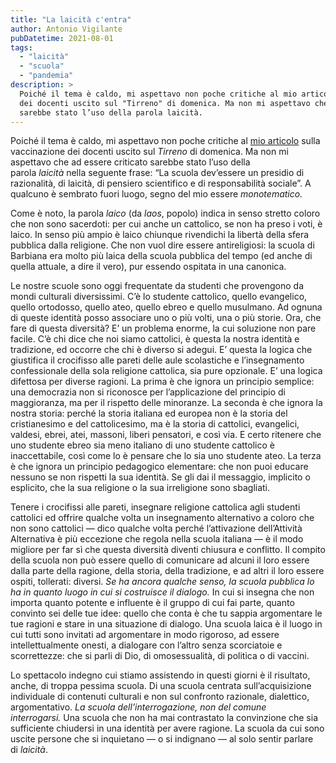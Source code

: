 ```yaml
---
title: "La laicità c'entra"
author: Antonio Vigilante
pubDatetime: 2021-08-01
tags: 
  - "laicità"
  - "scuola"
  - "pandemia"
description: >
  Poiché il tema è caldo, mi aspettavo non poche critiche al mio articolo sulla vaccinazione  
  dei docenti uscito sul "Tirreno" di domenica. Ma non mi aspettavo che ad essere criticato  
  sarebbe stato l’uso della parola laicità.
---
```


Poiché il tema è caldo, mi aspettavo non poche critiche al [mio articolo](https://medium.com/@antoniovigilante/gli-insegnanti-siano-esempio-di-razionalit%C3%A0-b2cf4220dd5d) sulla vaccinazione dei docenti uscito sul _Tirreno_ di domenica. Ma non mi aspettavo che ad essere criticato sarebbe stato l’uso della parola _laicità_ nella seguente frase: “La scuola dev’essere un presidio di razionalità, di laicità, di pensiero scientifico e di responsabilità sociale”. A qualcuno è sembrato fuori luogo, segno del mio essere _monotematico._

Come è noto, la parola _laico_ (da _laos_, popolo) indica in senso stretto coloro che non sono sacerdoti: per cui anche un cattolico, se non ha preso i voti, è laico. In senso più ampio è laico chiunque rivendichi la libertà della sfera pubblica dalla religione. Che non vuol dire essere antireligiosi: la scuola di Barbiana era molto più laica della scuola pubblica del tempo (ed anche di quella attuale, a dire il vero), pur essendo ospitata in una canonica.

Le nostre scuole sono oggi frequentate da studenti che provengono da mondi culturali diversissimi. C’è lo studente cattolico, quello evangelico, quello ortodosso, quello ateo, quello ebreo e quello musulmano. Ad ognuna di queste identità posso associare uno o più volti, una o più storie. Ora, che fare di questa diversità? E’ un problema enorme, la cui soluzione non pare facile. C’è chi dice che noi siamo cattolici, è questa la nostra identità e tradizione, ed occorre che chi è diverso si adegui. E’ questa la logica che giustifica il crocifisso alle pareti delle aule scolastiche e l’insegnamento confessionale della sola religione cattolica, sia pure opzionale. E’ una logica difettosa per diverse ragioni. La prima è che ignora un principio semplice: una democrazia non si riconosce per l’applicazione del principio di maggioranza, ma per il rispetto delle minoranze. La seconda è che ignora la nostra storia: perché la storia italiana ed europea non è la storia del cristianesimo e del cattolicesimo, ma è la storia di cattolici, evangelici, valdesi, ebrei, atei, massoni, liberi pensatori, e così via. E certo ritenere che uno studente ebreo sia meno italiano di uno studente cattolico è inaccettabile, così come lo è pensare che lo sia uno studente ateo. La terza è che ignora un principio pedagogico elementare: che non puoi educare nessuno se non rispetti la sua identità. Se gli dai il messaggio, implicito o esplicito, che la sua religione o la sua irreligione sono sbagliati.

Tenere i crocifissi alle pareti, insegnare religione cattolica agli studenti cattolici ed offrire qualche volta un insegnamento alternativo a coloro che non sono cattolici — dico qualche volta perché l’attivazione dell’Attività Alternativa è più eccezione che regola nella scuola italiana — è il modo migliore per far sì che questa diversità diventi chiusura e conflitto. Il compito della scuola non può essere quello di comunicare ad alcuni il loro essere dalla parte della ragione, della storia, della tradizione, e ad altri il loro essere ospiti, tollerati: diversi. _Se ha ancora qualche senso, la scuola pubblica lo ha in quanto luogo in cui si costruisce il dialogo._ In cui si insegna che non importa quanto potente e influente è il gruppo di cui fai parte, quanto convinto sei delle tue idee: quello che conta è che tu sappia argomentare le tue ragioni e stare in una situazione di dialogo. Una scuola laica è il luogo in cui tutti sono invitati ad argomentare in modo rigoroso, ad essere intellettualmente onesti, a dialogare con l’altro senza scorciatoie e scorrettezze: che si parli di Dio, di omosessualità, di politica o di vaccini.

Lo spettacolo indegno cui stiamo assistendo in questi giorni è il risultato, anche, di troppa pessima scuola. Di una scuola centrata sull’acquisizione individuale di contenuti culturali e non sul confronto razionale, dialettico, argomentativo. _La scuola dell’interrogazione, non del comune interrogarsi._ Una scuola che non ha mai contrastato la convinzione che sia sufficiente chiudersi in una identità per avere ragione. La scuola da cui sono uscite persone che si inquietano — o si indignano — al solo sentir parlare di _laicità_.


